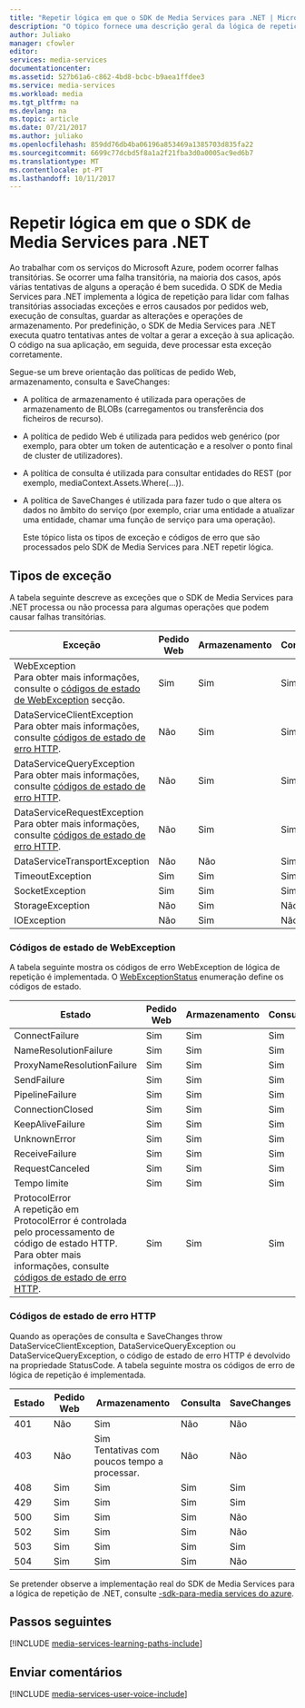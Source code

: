 ```yaml
---
title: "Repetir lógica em que o SDK de Media Services para .NET | Microsoft Docs"
description: "O tópico fornece uma descrição geral da lógica de repetição no SDK de Media Services para .NET."
author: Juliako
manager: cfowler
editor: 
services: media-services
documentationcenter: 
ms.assetid: 527b61a6-c862-4bd8-bcbc-b9aea1ffdee3
ms.service: media-services
ms.workload: media
ms.tgt_pltfrm: na
ms.devlang: na
ms.topic: article
ms.date: 07/21/2017
ms.author: juliako
ms.openlocfilehash: 859dd76db4ba06196a853469a1385703d835fa22
ms.sourcegitcommit: 6699c77dcbd5f8a1a2f21fba3d0a0005ac9ed6b7
ms.translationtype: MT
ms.contentlocale: pt-PT
ms.lasthandoff: 10/11/2017
---
```

# <a name="retry-logic-in-the-media-services-sdk-for-net"></a>Repetir lógica em que o SDK de Media Services para .NET
Ao trabalhar com os serviços do Microsoft Azure, podem ocorrer falhas transitórias. Se ocorrer uma falha transitória, na maioria dos casos, após várias tentativas de alguns a operação é bem sucedida. O SDK de Media Services para .NET implementa a lógica de repetição para lidar com falhas transitórias associadas exceções e erros causados por pedidos web, execução de consultas, guardar as alterações e operações de armazenamento.  Por predefinição, o SDK de Media Services para .NET executa quatro tentativas antes de voltar a gerar a exceção à sua aplicação. O código na sua aplicação, em seguida, deve processar esta exceção corretamente.  

 Segue-se um breve orientação das políticas de pedido Web, armazenamento, consulta e SaveChanges:  

* A política de armazenamento é utilizada para operações de armazenamento de BLOBs (carregamentos ou transferência dos ficheiros de recurso).  
* A política de pedido Web é utilizada para pedidos web genérico (por exemplo, para obter um token de autenticação e a resolver o ponto final de cluster de utilizadores).  
* A política de consulta é utilizada para consultar entidades do REST (por exemplo, mediaContext.Assets.Where(...)).  
* A política de SaveChanges é utilizada para fazer tudo o que altera os dados no âmbito do serviço (por exemplo, criar uma entidade a atualizar uma entidade, chamar uma função de serviço para uma operação).  
  
  Este tópico lista os tipos de exceção e códigos de erro que são processados pelo SDK de Media Services para .NET repetir lógica.  

## <a name="exception-types"></a>Tipos de exceção
A tabela seguinte descreve as exceções que o SDK de Media Services para .NET processa ou não processa para algumas operações que podem causar falhas transitórias.  

| Exceção | Pedido Web | Armazenamento | Consulta | SaveChanges |
| --- | --- | --- | --- | --- |
| WebException<br/>Para obter mais informações, consulte o [códigos de estado de WebException](media-services-retry-logic-in-dotnet-sdk.md#WebExceptionStatus) secção. |Sim |Sim |Sim |Sim |
| DataServiceClientException<br/> Para obter mais informações, consulte [códigos de estado de erro HTTP](media-services-retry-logic-in-dotnet-sdk.md#HTTPStatusCode). |Não |Sim |Sim |Sim |
| DataServiceQueryException<br/> Para obter mais informações, consulte [códigos de estado de erro HTTP](media-services-retry-logic-in-dotnet-sdk.md#HTTPStatusCode). |Não |Sim |Sim |Sim |
| DataServiceRequestException<br/> Para obter mais informações, consulte [códigos de estado de erro HTTP](media-services-retry-logic-in-dotnet-sdk.md#HTTPStatusCode). |Não |Sim |Sim |Sim |
| DataServiceTransportException |Não |Não |Sim |Sim |
| TimeoutException |Sim |Sim |Sim |Não |
| SocketException |Sim |Sim |Sim |Sim |
| StorageException |Não |Sim |Não |Não |
| IOException |Não |Sim |Não |Não |

### <a name="WebExceptionStatus"></a>Códigos de estado de WebException
A tabela seguinte mostra os códigos de erro WebException de lógica de repetição é implementada. O [WebExceptionStatus](http://msdn.microsoft.com/library/system.net.webexceptionstatus.aspx) enumeração define os códigos de estado.  

| Estado | Pedido Web | Armazenamento | Consulta | SaveChanges |
| --- | --- | --- | --- | --- |
| ConnectFailure |Sim |Sim |Sim |Sim |
| NameResolutionFailure |Sim |Sim |Sim |Sim |
| ProxyNameResolutionFailure |Sim |Sim |Sim |Sim |
| SendFailure |Sim |Sim |Sim |Sim |
| PipelineFailure |Sim |Sim |Sim |Não |
| ConnectionClosed |Sim |Sim |Sim |Não |
| KeepAliveFailure |Sim |Sim |Sim |Não |
| UnknownError |Sim |Sim |Sim |Não |
| ReceiveFailure |Sim |Sim |Sim |Não |
| RequestCanceled |Sim |Sim |Sim |Não |
| Tempo limite |Sim |Sim |Sim |Não |
| ProtocolError <br/>A repetição em ProtocolError é controlada pelo processamento de código de estado HTTP. Para obter mais informações, consulte [códigos de estado de erro HTTP](media-services-retry-logic-in-dotnet-sdk.md#HTTPStatusCode). |Sim |Sim |Sim |Sim |

### <a name="HTTPStatusCode"></a>Códigos de estado de erro HTTP
Quando as operações de consulta e SaveChanges throw DataServiceClientException, DataServiceQueryException ou DataServiceQueryException, o código de estado de erro HTTP é devolvido na propriedade StatusCode.  A tabela seguinte mostra os códigos de erro de lógica de repetição é implementada.  

| Estado | Pedido Web | Armazenamento | Consulta | SaveChanges |
| --- | --- | --- | --- | --- |
| 401 |Não |Sim |Não |Não |
| 403 |Não |Sim<br/>Tentativas com poucos tempo a processar. |Não |Não |
| 408 |Sim |Sim |Sim |Sim |
| 429 |Sim |Sim |Sim |Sim |
| 500 |Sim |Sim |Sim |Não |
| 502 |Sim |Sim |Sim |Não |
| 503 |Sim |Sim |Sim |Sim |
| 504 |Sim |Sim |Sim |Não |

Se pretender observe a implementação real do SDK de Media Services para a lógica de repetição de .NET, consulte [-sdk-para-media services do azure](https://github.com/Azure/azure-sdk-for-media-services/tree/dev/src/net/Client/TransientFaultHandling).

## <a name="next-steps"></a>Passos seguintes
[!INCLUDE [media-services-learning-paths-include](../../includes/media-services-learning-paths-include.md)]

## <a name="provide-feedback"></a>Enviar comentários
[!INCLUDE [media-services-user-voice-include](../../includes/media-services-user-voice-include.md)]

